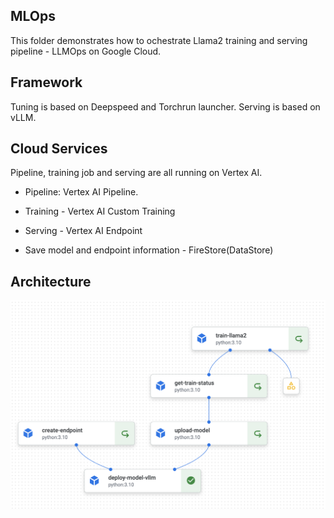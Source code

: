 ## MLOps

This folder demonstrates how to ochestrate Llama2 training and serving pipeline - LLMOps on Google Cloud. 
## Framework

Tuning is based on Deepspeed and Torchrun launcher. Serving is based on vLLM.

## Cloud Services
Pipeline, training job and serving are all running on Vertex AI.
- Pipeline: Vertex AI Pipeline.

- Training - Vertex AI Custom Training

- Serving - Vertex AI Endpoint

- Save model and endpoint information - FireStore(DataStore)

## Architecture

![image](./pipeline-DAG.png)

